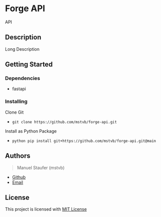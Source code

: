 # Forge API

API

## Description

Long Description

## Getting Started

### Dependencies

* fastapi

### Installing

Clone Git
* ```git clone https://github.com/mstvb/forge-api.git```

Install as Python Package
* ```python pip install git+https://github.com/mstvb/forge-api.git@main```

## Authors

> Manuel Staufer (mstvb)
* [Github](https://github.com/mstvb)
* [Email](mailto::manuel.staufervb@gmail.com)

## License

This project is licensed with [MIT License](License)